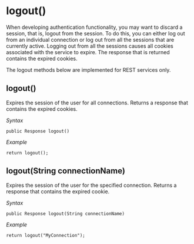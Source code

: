 # logout()

When developing authentication functionality, you may want to discard a session, that is, logout from the session. To do this, you can either log out from an individual connection or log out from all the sessions that are currently active. Logging out from all the sessions causes all cookies associated with the service to expire. The response that is returned contains the expired cookies.

The logout methods below are implemented for REST services only.

## logout()

Expires the session of the user for all connections. Returns a response that contains the expired cookies.

*Syntax*

```language-java
public Response logout()
```

*Example*

```
return logout();
```

## logout(String connectionName)

Expires the session of the user for the specified connection. Returns a response that contains the expired cookie.

*Syntax*

```language-java
public Response logout(String connectionName)
```

*Example*

```
return logout("MyConnection");
```

###  